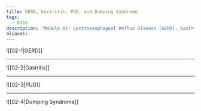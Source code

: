 ```yaml
---
title: GERD, Gastritis, PUD, and Dumping Syndrome
tags:
  - B316
description: "Module 01: Gastroesophageal Reflux Disease (GERD), Gastritis (Acute and Chronic), Peptic Ulcer Disease (PUD), and Dumping Syndrome."
aliases:
---
```

![[02-1|GERD]]
___
![[02-2|Gastritis]]
___
![[02-3|PUD]]
___
![[02-4|Dumping Syndrome]]